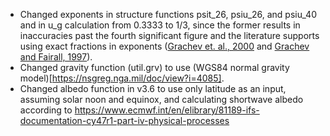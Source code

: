 - Changed exponents in structure functions psit_26, psiu_26, and psiu_40 and in u_g calculation from 0.3333 to 1/3, since the former results in inaccuracies past the fourth significant figure and the literature supports using exact fractions in exponents ([Grachev et. al., 2000](https://doi.org/10.1023/A:1002452529672) and [Grachev and Fairall, 1997](https://doi.org/10.1175/1520-0450(1997)036%3C0406:DOTMOS%3E2.0.CO;2)).
- Changed gravity function (util.grv) to use (WGS84 normal gravity model)[https://nsgreg.nga.mil/doc/view?i=4085].
- Changed albedo function in v3.6 to use only latitude as an input, assuming solar noon and equinox, and calculating shortwave albedo according to https://www.ecmwf.int/en/elibrary/81189-ifs-documentation-cy47r1-part-iv-physical-processes
